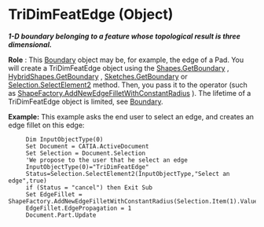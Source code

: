 # TriDimFeatEdge (Object)

**_1-D boundary belonging to a feature whose topological result is three dimensional._**

**Role** : This [Boundary](../MecModInterfaces/interface_Boundary_14542.md) object may be, for example, the edge of a Pad. You will create a TriDimFeatEdge object using the [Shapes.GetBoundary](../MecModInterfaces/interface_Shapes_8122.htm#GetBoundary) , [HybridShapes.GetBoundary](../MecModInterfaces/interface_HybridShapes_30836.htm#GetBoundary) , [Sketches.GetBoundary](../MecModInterfaces/interface_Sketches_14228.htm#GetBoundary) or [Selection.SelectElement2](../InfInterfaces/interface_Selection_18040.htm#SelectElement2) method. Then, you pass it to the operator (such as [ShapeFactory.AddNewEdgeFilletWithConstantRadius](../PartInterfaces/interface_ShapeFactory_31272.htm#AddNewEdgeFilletWithConstantRadius) ). The lifetime of a TriDimFeatEdge object is limited, see [Boundary](../MecModInterfaces/interface_Boundary_14542.md).

**Example:**      This example asks the end user to select an edge, and creates an edge fillet on this edge:

```VBScript
     Dim InputObjectType(0)
     Set Document = CATIA.ActiveDocument
     Set Selection = Document.Selection
     'We propose to the user that he select an edge
     InputObjectType(0)="TriDimFeatEdge"
     Status=Selection.SelectElement2(InputObjectType,"Select an edge",true)
     if (Status = "cancel") then Exit Sub
     Set EdgeFillet = ShapeFactory.AddNewEdgeFilletWithConstantRadius(Selection.Item(1).Value,1,5.0)
     EdgeFillet.EdgePropagation = 1
     Document.Part.Update

```